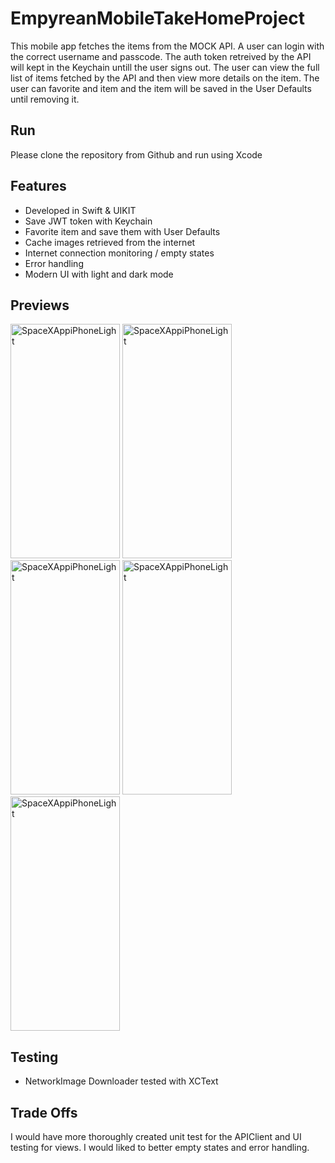 # EmpyreanMobileTakeHomeProject

This mobile app fetches the items from the MOCK API. A user can login with the correct username and passcode. The auth token retreived by the API will
kept in the Keychain untill the user signs out. The user can view the full list of items fetched by the API and then view more details on the item. 
The user can favorite and item and the item will be saved in the User Defaults until removing it. 

## Run
Please clone the repository from Github and run using Xcode

## Features
* Developed in Swift & UIKIT
* Save JWT token with Keychain
* Favorite item and save them with User Defaults
* Cache images retrieved from the internet
* Internet connection monitoring / empty states
* Error handling
* Modern UI with light and dark mode
  
## Previews

<img width="175" height="375" alt="SpaceXAppiPhoneLight" src="https://github.com/user-attachments/assets/e48902e4-7cdb-402c-8be8-f97e379ed44a"/>
<img width="175" height="375" alt="SpaceXAppiPhoneLight" src="https://github.com/user-attachments/assets/c789787c-8e49-4bf8-9126-a33387fbb6d8"/>
<img width="175" height="375" alt="SpaceXAppiPhoneLight" src="https://github.com/user-attachments/assets/5d048576-77ec-436c-8a73-5771d2259c66"/>
<img width="175" height="375" alt="SpaceXAppiPhoneLight" src="https://github.com/user-attachments/assets/581a0b65-5466-4e87-8df6-14e219f1b52d"/>
<img width="175" height="375" alt="SpaceXAppiPhoneLight" src="https://github.com/user-attachments/assets/a5bb5205-1d6c-4f48-8ee6-e6f73ef88f2c"/>

## Testing
* NetworkImage Downloader tested with XCText

## Trade Offs
I would have more thoroughly created unit test for the APIClient and UI testing for views. I would liked to better empty states and error handling.   

